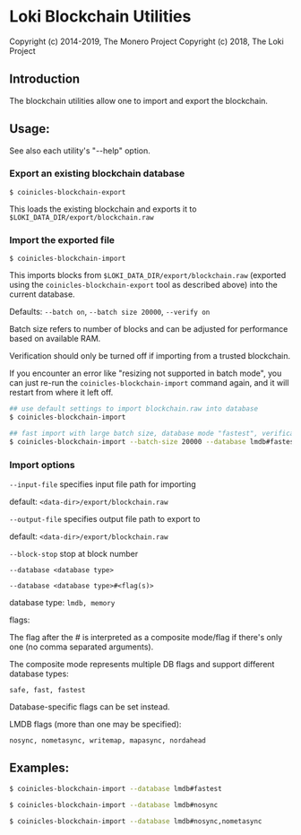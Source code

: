 # Loki Blockchain Utilities

Copyright (c) 2014-2019, The Monero Project
Copyright (c)      2018, The Loki Project

## Introduction

The blockchain utilities allow one to import and export the blockchain.

## Usage:

See also each utility's "--help" option.

### Export an existing blockchain database

`$ coinicles-blockchain-export`

This loads the existing blockchain and exports it to `$LOKI_DATA_DIR/export/blockchain.raw`

### Import the exported file

`$ coinicles-blockchain-import`

This imports blocks from `$LOKI_DATA_DIR/export/blockchain.raw` (exported using the
`coinicles-blockchain-export` tool as described above) into the current database.

Defaults: `--batch on`, `--batch size 20000`, `--verify on`

Batch size refers to number of blocks and can be adjusted for performance based on available RAM.

Verification should only be turned off if importing from a trusted blockchain.

If you encounter an error like "resizing not supported in batch mode", you can just re-run
the `coinicles-blockchain-import` command again, and it will restart from where it left off.

```bash
## use default settings to import blockchain.raw into database
$ coinicles-blockchain-import

## fast import with large batch size, database mode "fastest", verification off
$ coinicles-blockchain-import --batch-size 20000 --database lmdb#fastest --verify off

```

### Import options

`--input-file`
specifies input file path for importing

default: `<data-dir>/export/blockchain.raw`

`--output-file`
specifies output file path to export to

default: `<data-dir>/export/blockchain.raw`

`--block-stop`
stop at block number

`--database <database type>`

`--database <database type>#<flag(s)>`

database type: `lmdb, memory`

flags:

The flag after the # is interpreted as a composite mode/flag if there's only
one (no comma separated arguments).

The composite mode represents multiple DB flags and support different database types:

`safe, fast, fastest`

Database-specific flags can be set instead.

LMDB flags (more than one may be specified):

`nosync, nometasync, writemap, mapasync, nordahead`

## Examples:

```bash
$ coinicles-blockchain-import --database lmdb#fastest

$ coinicles-blockchain-import --database lmdb#nosync

$ coinicles-blockchain-import --database lmdb#nosync,nometasync
```
